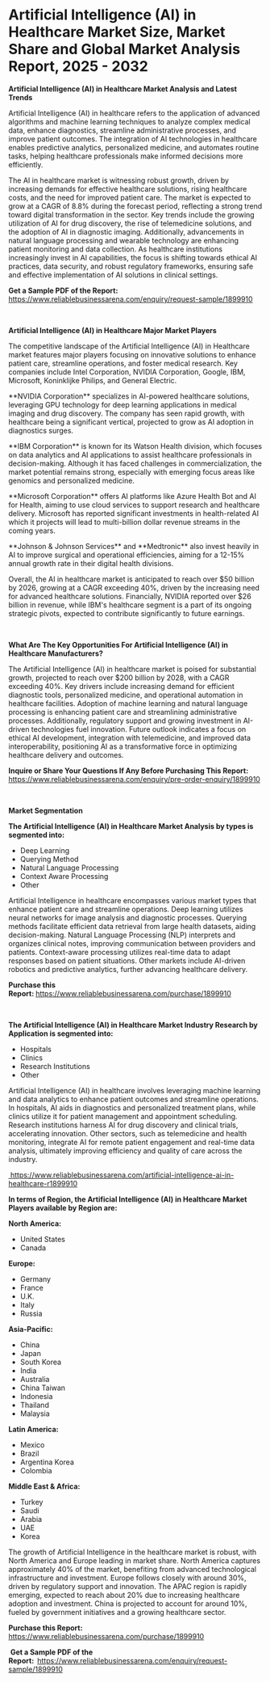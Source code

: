 <p><h1>Artificial Intelligence (AI) in Healthcare Market Size, Market Share and Global Market Analysis Report, 2025 - 2032</h1></p><p><strong>Artificial Intelligence (AI) in Healthcare Market Analysis and Latest Trends</strong></p>
<p><p>Artificial Intelligence (AI) in healthcare refers to the application of advanced algorithms and machine learning techniques to analyze complex medical data, enhance diagnostics, streamline administrative processes, and improve patient outcomes. The integration of AI technologies in healthcare enables predictive analytics, personalized medicine, and automates routine tasks, helping healthcare professionals make informed decisions more efficiently.</p><p>The AI in healthcare market is witnessing robust growth, driven by increasing demands for effective healthcare solutions, rising healthcare costs, and the need for improved patient care. The market is expected to grow at a CAGR of 8.8% during the forecast period, reflecting a strong trend toward digital transformation in the sector. Key trends include the growing utilization of AI for drug discovery, the rise of telemedicine solutions, and the adoption of AI in diagnostic imaging. Additionally, advancements in natural language processing and wearable technology are enhancing patient monitoring and data collection. As healthcare institutions increasingly invest in AI capabilities, the focus is shifting towards ethical AI practices, data security, and robust regulatory frameworks, ensuring safe and effective implementation of AI solutions in clinical settings.</p></p>
<p><strong>Get a Sample PDF of the Report:&nbsp;</strong> <a href="https://www.reliablebusinessarena.com/enquiry/request-sample/1899910?utm_campaign=2954&utm_medium=2&utm_source=Github&utm_content=ia&utm_term=16042025&utm_id=artificial-intelligence-ai-in-healthcare">https://www.reliablebusinessarena.com/enquiry/request-sample/1899910</a></p>
<p>&nbsp;</p>
<p><strong>Artificial Intelligence (AI) in Healthcare Major Market Players</strong></p>
<p><p>The competitive landscape of the Artificial Intelligence (AI) in Healthcare market features major players focusing on innovative solutions to enhance patient care, streamline operations, and foster medical research. Key companies include Intel Corporation, NVIDIA Corporation, Google, IBM, Microsoft, Koninklijke Philips, and General Electric. </p><p>**NVIDIA Corporation** specializes in AI-powered healthcare solutions, leveraging GPU technology for deep learning applications in medical imaging and drug discovery. The company has seen rapid growth, with healthcare being a significant vertical, projected to grow as AI adoption in diagnostics surges.</p><p>**IBM Corporation** is known for its Watson Health division, which focuses on data analytics and AI applications to assist healthcare professionals in decision-making. Although it has faced challenges in commercialization, the market potential remains strong, especially with emerging focus areas like genomics and personalized medicine.</p><p>**Microsoft Corporation** offers AI platforms like Azure Health Bot and AI for Health, aiming to use cloud services to support research and healthcare delivery. Microsoft has reported significant investments in health-related AI which it projects will lead to multi-billion dollar revenue streams in the coming years.</p><p>**Johnson & Johnson Services** and **Medtronic** also invest heavily in AI to improve surgical and operational efficiencies, aiming for a 12-15% annual growth rate in their digital health divisions. </p><p>Overall, the AI in healthcare market is anticipated to reach over $50 billion by 2026, growing at a CAGR exceeding 40%, driven by the increasing need for advanced healthcare solutions. Financially, NVIDIA reported over $26 billion in revenue, while IBM's healthcare segment is a part of its ongoing strategic pivots, expected to contribute significantly to future earnings.</p></p>
<p>&nbsp;</p>
<p><strong>What Are The Key Opportunities For Artificial Intelligence (AI) in Healthcare Manufacturers?</strong></p>
<p><p>The Artificial Intelligence (AI) in healthcare market is poised for substantial growth, projected to reach over $200 billion by 2028, with a CAGR exceeding 40%. Key drivers include increasing demand for efficient diagnostic tools, personalized medicine, and operational automation in healthcare facilities. Adoption of machine learning and natural language processing is enhancing patient care and streamlining administrative processes. Additionally, regulatory support and growing investment in AI-driven technologies fuel innovation. Future outlook indicates a focus on ethical AI development, integration with telemedicine, and improved data interoperability, positioning AI as a transformative force in optimizing healthcare delivery and outcomes.</p></p>
<p><strong>Inquire or Share Your Questions If Any Before Purchasing This Report:</strong> <a href="https://www.reliablebusinessarena.com/enquiry/pre-order-enquiry/1899910?utm_campaign=2954&utm_medium=2&utm_source=Github&utm_content=ia&utm_term=16042025&utm_id=artificial-intelligence-ai-in-healthcare">https://www.reliablebusinessarena.com/enquiry/pre-order-enquiry/1899910</a></p>
<p>&nbsp;</p>
<p><strong>Market Segmentation</strong></p>
<p><strong>The Artificial Intelligence (AI) in Healthcare Market Analysis by types is segmented into:</strong></p>
<p><ul><li>Deep Learning</li><li>Querying Method</li><li>Natural Language Processing</li><li>Context Aware Processing</li><li>Other</li></ul></p>
<p><p>Artificial Intelligence in healthcare encompasses various market types that enhance patient care and streamline operations. Deep learning utilizes neural networks for image analysis and diagnostic processes. Querying methods facilitate efficient data retrieval from large health datasets, aiding decision-making. Natural Language Processing (NLP) interprets and organizes clinical notes, improving communication between providers and patients. Context-aware processing utilizes real-time data to adapt responses based on patient situations. Other markets include AI-driven robotics and predictive analytics, further advancing healthcare delivery.</p></p>
<p><strong>Purchase this Report:&nbsp;</strong><a href="https://www.reliablebusinessarena.com/purchase/1899910?utm_campaign=2954&utm_medium=2&utm_source=Github&utm_content=ia&utm_term=16042025&utm_id=artificial-intelligence-ai-in-healthcare">https://www.reliablebusinessarena.com/purchase/1899910</a></p>
<p>&nbsp;</p>
<p><strong>The Artificial Intelligence (AI) in Healthcare Market Industry Research by Application is segmented into:</strong></p>
<p><ul><li>Hospitals</li><li>Clinics</li><li>Research Institutions</li><li>Other</li></ul></p>
<p><p>Artificial Intelligence (AI) in healthcare involves leveraging machine learning and data analytics to enhance patient outcomes and streamline operations. In hospitals, AI aids in diagnostics and personalized treatment plans, while clinics utilize it for patient management and appointment scheduling. Research institutions harness AI for drug discovery and clinical trials, accelerating innovation. Other sectors, such as telemedicine and health monitoring, integrate AI for remote patient engagement and real-time data analysis, ultimately improving efficiency and quality of care across the industry.</p></p>
<p><a href="https://www.reliablebusinessarena.com/artificial-intelligence-ai-in-healthcare-r1899910?utm_campaign=2954&utm_medium=2&utm_source=Github&utm_content=ia&utm_term=16042025&utm_id=artificial-intelligence-ai-in-healthcare">&nbsp;https://www.reliablebusinessarena.com/artificial-intelligence-ai-in-healthcare-r1899910</a></p>
<p><strong>In terms of Region, the Artificial Intelligence (AI) in Healthcare Market Players available by Region are:</strong></p>
<p>
    <p> <strong> North America: </strong>
        <ul>
            <li>United States</li>
            <li>Canada</li>
        </ul>
        </p> 
    <p> <strong> Europe: </strong>
        <ul>
            <li>Germany</li>
            <li>France</li>
            <li>U.K.</li>
            <li>Italy</li>
            <li>Russia</li>
        </ul>
        </p> 
    <p> <strong> Asia-Pacific: </strong>
        <ul>
            <li>China</li>
            <li>Japan</li>
            <li>South Korea</li>
            <li>India</li>
            <li>Australia</li>
            <li>China Taiwan</li>
            <li>Indonesia</li>
            <li>Thailand</li>
            <li>Malaysia</li>
        </ul>
        </p> 
    <p> <strong> Latin America: </strong>
        <ul>
            <li>Mexico</li>
            <li>Brazil</li>
            <li>Argentina Korea</li>
            <li>Colombia</li>
        </ul>
        </p> 
    <p> <strong> Middle East & Africa: </strong>
        <ul>
            <li>Turkey</li>
            <li>Saudi</li>
            <li>Arabia</li>
            <li>UAE</li>
            <li>Korea</li>
        </ul>
    </p>
    </p>
<p><p>The growth of Artificial Intelligence in the healthcare market is robust, with North America and Europe leading in market share. North America captures approximately 40% of the market, benefiting from advanced technological infrastructure and investment. Europe follows closely with around 30%, driven by regulatory support and innovation. The APAC region is rapidly emerging, expected to reach about 20% due to increasing healthcare adoption and investment. China is projected to account for around 10%, fueled by government initiatives and a growing healthcare sector.</p></p>
<p><strong>Purchase this Report: </strong><a href="https://www.reliablebusinessarena.com/purchase/1899910?utm_campaign=2954&utm_medium=2&utm_source=Github&utm_content=ia&utm_term=16042025&utm_id=artificial-intelligence-ai-in-healthcare">https://www.reliablebusinessarena.com/purchase/1899910</a></p>
<p>&nbsp;<strong>Get a Sample PDF of the Report:&nbsp;&nbsp;</strong><a href="https://www.reliablebusinessarena.com/enquiry/request-sample/1899910?utm_campaign=2954&utm_medium=2&utm_source=Github&utm_content=ia&utm_term=16042025&utm_id=artificial-intelligence-ai-in-healthcare">https://www.reliablebusinessarena.com/enquiry/request-sample/1899910</a></p>
<p><strong></strong></p>
<p><p></p><p></p><p></p></p>